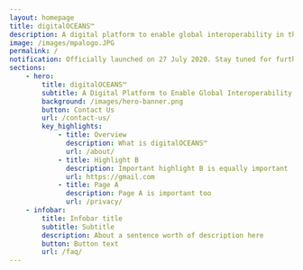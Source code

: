 ```yaml
---
layout: homepage
title: digitalOCEANS™
description: A digital platform to enable global interoperability in the maritime sector
image: /images/mpalogo.JPG
permalink: /
notification: Officially launched on 27 July 2020. Stay tuned for further updates on this page.
sections:
    - hero:
        title: digitalOCEANS™
        subtitle: A Digital Platform to Enable Global Interoperability in the Maritime Sector
        background: /images/hero-banner.png
        button: Contact Us
        url: /contact-us/
        key_highlights:
            - title: Overview
              description: What is digitalOCEANS™
              url: /about/
            - title: Highlight B
              description: Important highlight B is equally important
              url: https://gmail.com
            - title: Page A
              description: Page A is important too
              url: /privacy/
    - infobar:
        title: Infobar title
        subtitle: Subtitle
        description: About a sentence worth of description here
        button: Button text
        url: /faq/
---
```

